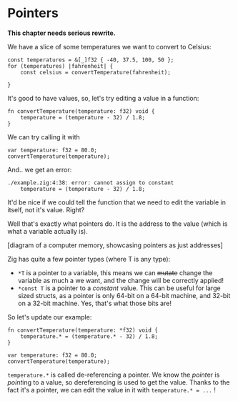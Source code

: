 # Pointers

**This chapter needs serious rewrite.**

We have a slice of some temperatures we want to convert to Celsius:

```zig
const temperatures = &[_]f32 { -40, 37.5, 100, 50 };
for (temperatures) |fahrenheit| {
    const celsius = convertTemperature(fahrenheit);

}
```

It's good to have values, so, let's try editing a value in a function:

```zig
fn convertTemperature(temperature: f32) void {
    temperature = (temperature - 32) / 1.8;
}
```

We can try calling it with

```zig
var temperature: f32 = 80.0;
convertTemperature(temperature);
```

And.. we get an error:

```
./example.zig:4:38: error: cannot assign to constant
    temperature = (temperature - 32) / 1.8;
```

It'd be nice if we could tell the function that we need to edit the variable in itself, not it's value. Right?

Well that's exactly what pointers do. It is the address to the value (which is what
a variable actually is).

[diagram of a computer memory, showcasing pointers as just addresses]

Zig has quite a few pointer types (where T is any type):

- `*T` is a pointer to a variable, this means we can ~~mutate~~ change the variable as much a we want, and the change will be correctly applied!
- `*const T` is a pointer to a *constant* value. This can be useful for large sized structs,
  as a pointer is only 64-bit on a 64-bit machine, and 32-bit on a 32-bit machine. Yes, that's
  what those bits are!

So let's update our example:

```zig
fn convertTemperature(temperature: *f32) void {
    temperature.* = (temperature.* - 32) / 1.8;
}

var temperature: f32 = 80.0;
convertTemperature(temperature);
```

`temperature.*` is called de-referencing a pointer. We know the *point*er is *point*ing to
a value, so dereferencing is used to get the value.
Thanks to the fact it's a pointer, we can edit the value in it with `temperature.* = ...` !
